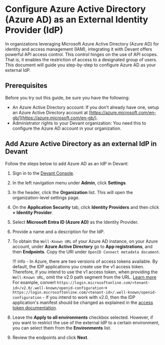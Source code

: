 # Configure Azure Active Directory (Azure AD) as an External Identity Provider (IdP)

In organizations leveraging Microsoft Azure Active Directory (Azure AD) for identity and access management (IAM), integrating it with Devant offers powerful API access control. This control hinges on the use of API scopes. That is, it enables the restriction of access to a designated group of users. This document will guide you step-by-step to configure Azure AD as your external IdP.

## Prerequisites

Before you try out this guide, be sure you have the following:

- An Azure Active Directory account:  If you don’t already have one,  setup an Azure Active Directory account at [https://azure.microsoft.com/en-gb/](https://azure.microsoft.com/en-gb/).
- Administrator rights to your Devant organization: You need this to configure the Azure AD account in your organization.

## Add Azure Active Directory as an external IdP in Devant

Follow the steps below to add Azure AD as an IdP in Devant:

1. Sign in to the [Devant Console](https://console.devant.dev).
2. In the left navigation menu under **Admin**, click **Settings**.
3. In the header, click the **Organization** list. This will open the organization-level settings page.
4. On the **Application Security** tab, click **Identity Providers** and then click **+ Identity Provider**.
5. Select  **Microsoft Entra ID (Azure AD)** as the Identity Provider.
6. Provide a name and a description for the IdP.
7. To obtain the `Well-Known URL` of your Azure AD instance, on your Azure account, under **Azure Active Directory** go to **App registrations**, and then **Endpoints**. Copy the URI under `OpenID Connect metadata document`.

    !!! info
        - In Azure, there are two versions of access tokens available. By default, the IDP applications you create use the v1 access token. Therefore, if you intend to use the v1 access token, when providing the `Well-Known URL`, omit the v2.0 path segment from the URL. [Learn more](https://learn.microsoft.com/en-us/azure/active-directory/develop/access-tokens#token-formats)
        For example, convert `https://login.microsoftonline.com/<tenant-id>/v2.0/.well-known/openid-configuration`-> `https://login.microsoftonline.com/<tenant-id>/.well-known/openid-configuration`
        - If you intend to work with v2.0, then the IDP application's manifest should be changed as explained in the [access token documentation](https://learn.microsoft.com/en-us/azure/active-directory/develop/access-tokens#token-formats).

8. Leave the **Apply to all environments** checkbox selected. However, if you want to restrict the use of the external IdP to a certain environment, you can select them from the **Environments** list.
9. Review the endpoints and click **Next**.
